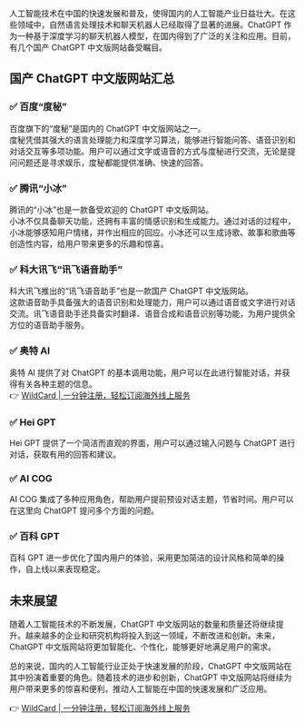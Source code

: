 人工智能技术在中国的快速发展和普及，使得国内的人工智能产业日益壮大。在这些领域中，自然语言处理技术和聊天机器人已经取得了显著的进展。ChatGPT 作为一种基于深度学习的聊天机器人模型，在国内得到了广泛的关注和应用。目前，有几个国产 ChatGPT 中文版网站备受瞩目。

## 国产 ChatGPT 中文版网站汇总

### ✅ 百度“度秘”
百度旗下的“度秘”是国内的 ChatGPT 中文版网站之一。  
度秘凭借其强大的语言处理能力和深度学习算法，能够进行智能问答、语音识别和对话交互等多项功能。用户可以通过文字或语音的方式与度秘进行交流，无论是提问问题还是寻求娱乐，度秘都能提供准确、快速的回答。

### ✅ 腾讯“小冰”
腾讯的“小冰”也是一款备受欢迎的 ChatGPT 中文版网站。  
小冰不仅具备聊天功能，还拥有丰富的情感识别和生成能力。通过对话的过程中，小冰能够感知用户情绪，并作出相应的回应。小冰还可以生成诗歌、故事和歌曲等创造性内容，给用户带来更多的乐趣和惊喜。

### ✅ 科大讯飞“讯飞语音助手”
科大讯飞推出的“讯飞语音助手”也是一款国产 ChatGPT 中文版网站。  
这款语音助手具备强大的语音识别和处理能力，用户可以通过语音或文字进行对话交流。讯飞语音助手还具备实时翻译、语音合成和语音识别等功能，为用户提供全方位的语音助手服务。

### ✅ 奥特 AI
奥特 AI 提供了对 ChatGPT 的基本调用功能，用户可以在此进行智能对话，并获得有关各种主题的信息。  
👉 [WildCard | 一分钟注册，轻松订阅海外线上服务](https://bit.ly/bewildcard)

### ✅ Hei GPT
Hei GPT 提供了一个简洁而直观的界面，用户可以通过输入问题与 ChatGPT 进行对话，获取有用的回答和建议。

### ✅ AI COG
AI COG 集成了多种应用角色，帮助用户提前预设对话主题，节省时间。用户可以在这里向 ChatGPT 提问多个方面的问题。

### ✅ 百科 GPT
百科 GPT 进一步优化了国内用户的体验，采用更加简洁的设计风格和简单的操作，自上线以来表现稳定。

## 未来展望

随着人工智能技术的不断发展，ChatGPT 中文版网站的数量和质量还将继续提升。越来越多的企业和研究机构将投入到这一领域，不断改进和创新。未来，ChatGPT 中文版网站将更加智能化、个性化，能够更好地满足用户的需求。

总的来说，国内的人工智能行业正处于快速发展的阶段，ChatGPT 中文版网站在其中扮演着重要的角色。随着技术的进步和创新，ChatGPT 中文版网站将继续为用户带来更多的惊喜和便利，推动人工智能在中国的快速发展和广泛应用。

👉 [WildCard | 一分钟注册，轻松订阅海外线上服务](https://bit.ly/bewildcard)